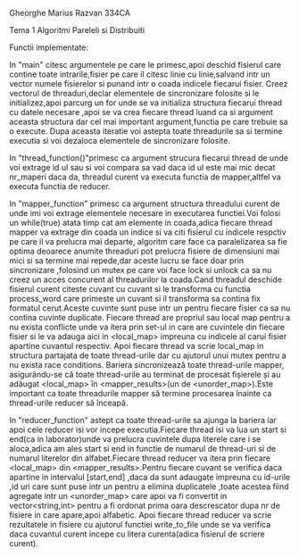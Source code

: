 Gheorghe Marius Razvan 334CA

Tema 1 Algoritmi Pareleli si Distribuiti

Functii implementate:

In "main" citesc argumentele pe care le primesc,apoi deschid fisierul care 
contine toate intrarile,fisier pe care il citesc linie cu linie,salvand
intr un vector numele fisierelor si punand intr o coada indicele fiecarui fisier.
Creez vectorul de threaduri,declar elementele de sincronizare folosite si le 
initializez,apoi parcurg un for unde se va initializa structura fiecarui thread
cu datele necesare ,apoi se va crea fiecare thread luand ca si argument aceasta
structura dar cel mai important argument,functia pe care trebuie sa o execute.
Dupa aceasta iteratie voi astepta toate threadurile sa si termine executia si 
voi dezaloca elementele de sincronizare folosite.

In "thread_function()"primesc ca argument strucura fiecarui thread de unde voi 
extrage id ul sau si voi compara sa vad daca id ul este mai mic decat nr_maperi
daca da, threadul curent va executa functia de mapper,altfel va executa functia 
de reducer.

In "mapper_function" primesc ca argument structura threadului curent de unde
imi voi extrage elementele necesare in executarea functiei.Voi folosi un 
while(true) atata timp cat am elemente in coada,adica fiecare thread mapper
va extrage din coada un indice si va citi fisierul cu indicele respctiv pe care
il va prelucra mai departe, algoritm care face ca paralelizarea sa fie optima
deoarece anumite threaduri pot prelucra fisiere de dimensiuni mai mici si sa
termine mai repede,dar aceste lucru se face doar prin sincronizare ,folosind un 
mutex pe care voi face lock si unlock ca sa nu creez un acces concurent al 
threadurilor la coada.Cand threadul deschide fisierul curent citeste cuvant cu 
cuvant si le transforma cu functia process_word care primeste un cuvant
si il transforma sa contina fix formatul cerut.Aceste cuvinte sunt puse
intr un <set> pentru fiecare fisier ca sa nu contina cuvinte duplicate.
Fiecare thread are propriul sau local map pentru a nu exista conflicte
unde va itera prin set-ul in care are cuvintele din fiecare fisier
si le va adauga aici in <local_map> impreuna cu indicele al carui fisier
apartine cuvantul respectiv.
Apoi fiecare thread va scrie local_map in structura partajata de toate 
thread-urile dar cu ajutorul unui mutex pentru a nu exista race conditions.
Bariera sincronizează toate thread-urile mapper, asigurându-se că toate 
thread-urile au terminat de procesat fișierele și au adăugat <local_map>
în <mapper_results>(un <vector> de <unorder_map>).Este important ca toate 
threadurile mapper să termine procesarea înainte ca thread-urile reducer să înceapă.

In "reducer_function" astept ca toate thread-urile sa ajunga la bariera
iar apoi cele reducer isi vor incepe executia.Fiecare thread 
isi va lua un start si end(ca in laborator)unde va prelucra cuvintele
dupa literele care i se aloca,adica am ales start si end in functie de numarul
de thread-uri si de numarul literelor din alfabet.Fiecare thread reducer va itera
prin fiecare <local_map> din <mapper_results>.Pentru fiecare cuvant
se verifica daca apartine in intervalul [start,end] ,daca da sunt
adaugate impreuna cu id-urile ,id uri care sunt puse intr un <set>
pentru a elimina duplicatele ,toate acestea fiind agregate intr un <unorder_map>
care apoi va fi convertit in vector<string,int> pentru a fi ordonat 
prima oara descrescator dupa nr de fisiere in care apare,apoi alfabetic.
Apoi fiecare thread reducer va scrie rezultatele in fisiere cu ajutorul
functiei write_to_file unde se va verifica daca cuvantul curent incepe
cu litera curenta(adica fisierul de scriere curent).